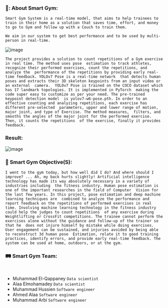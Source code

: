 ### 🦾: About Smart Gym: 

`Smart Gym System is a real-time model, that aims to help trainees to train in their home as a solution that saves time, effort, and money to go to Gym and follow up with a Couch to train them.`

`We aim in our system to get best performance and to be used by multi-person in real-time.`

![image](https://github.com/Ahmed-Alaa-2001/smart-gym-gp/assets/63450270/eaf67f30-de9f-4978-ad8e-958343103304)

`The project provides a solution to count repetitions of a Gym exercise in real time. The method uses pose 
estimation to track athletes, recognize their performed exercises, count the repetitions, and analyze the 
performance of the repetitions by providing early real-time feedback. YOLOv7 Pose is a real-time network 
that detects human poses and extracts their 3D skeleton keypoints from an input video or an external 
camera. 
YOLOv7 Pose is trained on the COCO dataset which has 17 landmark topologies. It is implemented in PyTorch 
making the code super easy to customize as per your need. The pre-trained keypoint detection model 
is yolov7-w6-pose.pth.
In order to an effective counting and analyzing repetitions, each exercise has different pre-selected 
parameters, upper and lower range of motion, major joint, and type of Exercise. The method measures, 
filters, and smooths the angles of the major joint for the performed exercise. Then, it counts the repetitions 
of the exercise, finally it provides feedback.`

### Result: 

![image](https://github.com/Ahmed-Alaa-2001/smart-gym/assets/73764445/8144ad57-ae0d-4f04-93d0-f1f156528c62)


### 🦾 Smart Gym Objective(S): 
`I went to the gym today, but how well did I do? And where should I improve? ... Ah, my back hurts slightly!
Artificial intelligence technology has made its way absolutely necessary in a variety of industries including 
the fitness industry. Human pose estimation is one of the important researches in the field of Computer 
Vision for the last few years. In this project, pose estimation and deep machine learning techniques are 
combined to analyze the performance and report feedback on the repetitions of performed exercises in real 
time. Involving machine learning technology in the fitness industry could help the judges to count repetitions 
of any exercise during Weightlifting or CrossFit competitions.
The trainee cannot perform the exercises alone without the guidance and follow-up of the trainer so that he 
does not injure himself by mistake while doing exercises.
User engagement can be sustained, and injuries avoided by being able to reconstruct 3d human pose 
Estimation, relate it to good training practices, identify errors, and provide early real-time feedback. The 
system can be used at home, outdoors, or at the gym.`

### :railway_track:	 Smart Gym Team:

</br>

-   Muhammad El-Qappaney `Data scientist`
-   Alaa Elmohamadey `Data scientist`
-   Muhammad Hussien `Software engineer`
-   Ahmed Alaa `Software engineer`
-   Muhammad Arbi `Software engineer`
</p>




